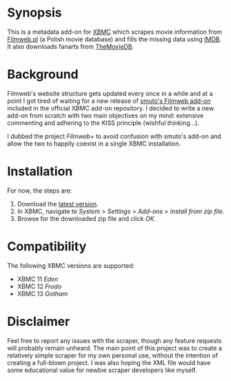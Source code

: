 Synopsis
========

This is a metadata add-on for [XBMC](http://www.xbmc.org/) which scrapes movie information from [Filmweb.pl](http://www.filmweb.pl/) (a Polish movie database) and fills the missing data using [IMDB](http://www.imdb.com/). It also downloads fanarts from [TheMovieDB](http://www.themoviedb.org/).

Background
==========

Filmweb's website structure gets updated every once in a while and at a point I got tired of waiting for a new release of [smuto's Filmweb add-on](http://wiki.xbmc.org/index.php?title=Add-on:Filmweb) included in the official XBMC add-on repository. I decided to write a new add-on from scratch with two main objectives on my mind: extensive commenting and adhering to the KISS principle (wishful thinking...).

I dubbed the project *Filmweb+* to avoid confusion with smuto's add-on and allow the two to happily coexist in a single XBMC installation.

Installation
============

For now, the steps are:

1. Download the [latest version](https://github.com/kempniu/metadata.movies.filmwebplus/archive/master.zip).
2. In XBMC, navigate to *System* > *Settings* > *Add-ons* > *Install from zip file*.
3. Browse for the downloaded zip file and click *OK*.

Compatibility
=============

The following XBMC versions are supported:

* XBMC 11 *Eden*
* XBMC 12 *Frodo*
* XBMC 13 *Gotham*

Disclaimer
==========

Feel free to report any issues with the scraper, though any feature requests will probably remain unheard. The main point of this project was to create a relatively simple scraper for my own personal use, without the intention of creating a full-blown project. I was also hoping the XML file would have some educational value for newbie scraper developers like myself.
